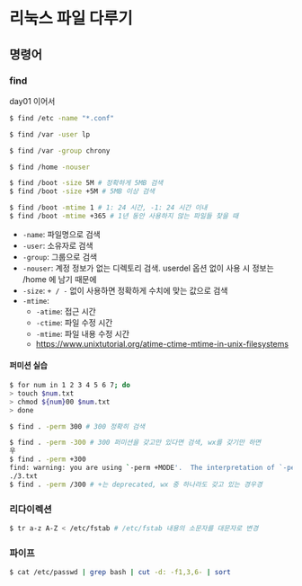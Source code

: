 
# 리눅스 파일 다루기
## 명령어

### find
day01 이어서
```bash
$ find /etc -name "*.conf"

$ find /var -user lp

$ find /var -group chrony

$ find /home -nouser

$ find /boot -size 5M # 정확하게 5MB 검색
$ find /boot -size +5M # 5MB 이상 검색

$ find /boot -mtime 1 # 1: 24 시간, -1: 24 시간 이내
$ find /boot -mtime +365 # 1년 동안 사용하지 않는 파일들 찾을 때

```
- `-name`: 파일명으로 검색
- `-user`: 소유자로 검색
- `-group`: 그룹으로 검색
- `-nouser`:  계정 정보가 없는 디렉토리 검색. userdel 옵션 없이 사용 시 정보는 /home 에 남기 때문에
- `-size`: `+ / -`  없이 사용하면 정확하게 수치에 맞는 값으로 검색
- `-mtime`: 
	- `-atime`: 접근 시간
	- `-ctime`: 파일 수정 시간
	-  `-mtime`: 파일 내용 수정 시간
	- https://www.unixtutorial.org/atime-ctime-mtime-in-unix-filesystems


#### 퍼미션 실습
```bash
$ for num in 1 2 3 4 5 6 7; do
> touch $num.txt
> chmod ${num}00 $num.txt
> done

$ find . -perm 300 # 300 정확히 검색

$ find . -perm -300 # 300 퍼미션을 갖고만 있다면 검색, wx를 갖기만 하면
우
$ find . -perm +300
find: warning: you are using `-perm +MODE'.  The interpretation of `-perm +omode' ch면anged in findutils-4.5.11.  The syntax `-perm +omode' was removed in findutils-4.5.12, in favour of `-perm /omode'.
./3.txt
$ find . -perm /300 # +는 deprecated, wx 중 하나라도 갖고 있는 경우경
```

### 리다이렉션
```bash
$ tr a-z A-Z < /etc/fstab # /etc/fstab 내용의 소문자를 대문자로 변경
```

### 파이프
```bash
$ cat /etc/passwd | grep bash | cut -d: -f1,3,6- | sort
```
<!--stackedit_data:
eyJoaXN0b3J5IjpbOTY4ODY3NzU4LDExODQ1ODk5NDYsLTMyOD
c3NjE1OCwzMDg5NzE4NjksLTU4NDcwOTU1OSwxNTM4OTM4MDgx
LC0xOTQyODkyMjU5LDczMDk5ODExNl19
-->